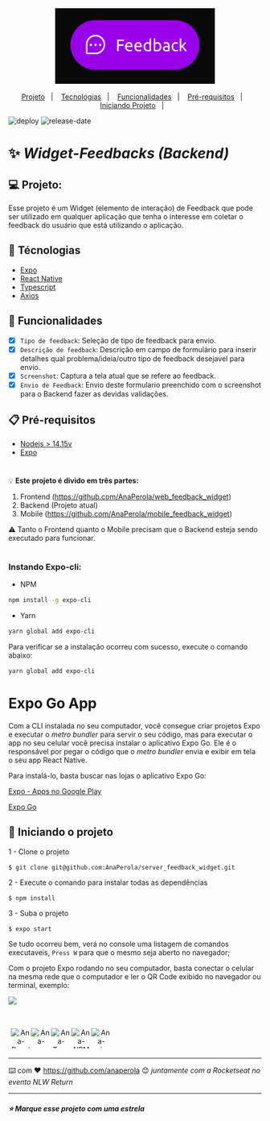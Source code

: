 <div align="center">
  <img height="150em" src="https://github.com/AnaPerola/web_feedback_widget/blob/main/assets/new.png" />
</div>

<p align="center">
  <a href="#-projeto">Projeto</a>&nbsp;&nbsp;&nbsp;|&nbsp;&nbsp;&nbsp;
  <a href="#-técnologias">Tecnologias</a>&nbsp;&nbsp;&nbsp;|&nbsp;&nbsp;&nbsp;
  <a href="#-funcionalidades">Funcionalidades</a>&nbsp;&nbsp;&nbsp;|&nbsp;&nbsp;&nbsp;
  <a href="#-pré-requisitos">Pré-requisitos</a>&nbsp;&nbsp;&nbsp;|&nbsp;&nbsp;&nbsp;
  <a href="#-iniciando-o-projeto">Iniciando Projeto</a>&nbsp;&nbsp;&nbsp;|&nbsp;&nbsp;&nbsp;

</p>

  ![deploy](https://img.shields.io/static/v1?label=state&message=active&color=green)
  ![release-date](https://img.shields.io/static/v1?label=release-date&message=May-2022&color=orange)
 

# ✨ *Widget-Feedbacks (Backend)*

## 💻 Projeto:

Esse projeto é um Widget (elemento de interação) de Feedback que pode ser utilizado em qualquer aplicação que tenha o interesse em coletar o feedback do usuário que está utilizando o aplicação.

## 🚀 Técnologias

- [Expo](https://expo.dev/)
- [React Native](https://reactnative.dev/)
- [Typescript](https://www.typescriptlang.org/)
- [Axios](https://axios-http.com/ptbr/docs/intro) 


## 🔨 Funcionalidades

- [X] `Tipo de feedback`: Seleção de tipo de feedback para envio.
- [X] `Descrição de feedback`: Descrição em campo de formulário para inserir detalhes qual problema/ideia/outro tipo de feedback desejavel para envio.
- [X] `Screenshot`: Captura a tela atual que se refere ao feedback.
- [X] `Envio de Feedback`: Envio deste formulario preenchido com o screenshot para o Backend fazer as devidas validações.

## 📋 Pré-requisitos

- [Nodejs > 14.15v](https://nodejs.org/en/)
- [Expo](https://nodejs.org/en/)

#

 💡 **Este projeto é divido em três partes:**

1. Frontend (https://github.com/AnaPerola/web_feedback_widget)
2. Backend (Projeto atual)
3. Mobile (https://github.com/AnaPerola/mobile_feedback_widget)

⚠️ Tanto o Frontend quanto o Mobile precisam que o Backend esteja sendo executado para funcionar.

#

### Instando Expo-cli:

- NPM

```bash
npm install -g expo-cli
```

- Yarn

```bash
yarn global add expo-cli
```
Para verificar se a instalação ocorreu com sucesso, execute o comando abaixo:

```bash
yarn global add expo-cli
```
# Expo Go App

Com a CLI instalada no seu computador, você consegue criar projetos Expo e executar o *metro bundler* para servir o seu código, mas para executar o app no seu celular você precisa instalar o aplicativo Expo Go. Ele é o responsável por pegar o código que o *metro bundler* envia e exibir em tela o seu app React Native.

Para instalá-lo, basta buscar nas lojas o aplicativo Expo Go:

[Expo - Apps no Google Play](https://play.google.com/store/apps/details?id=host.exp.exponent&hl=pt_BR&gl=US)

[‎Expo Go](https://apps.apple.com/br/app/expo-go/id982107779)

## 🔧 Iniciando o projeto

1 - Clone o projeto
```console
$ git clone git@github.com:AnaPerola/server_feedback_widget.git
```
2 - Execute o comando para instalar todas as dependências
```console
$ npm install
```
3 - Suba o projeto 
```console
$ expo start
```
Se tudo ocorreu bem, verá no console uma listagem de comandos executaveis, ```Press W``` para que o mesmo seja aberto no navegador;

Com o projeto Expo rodando no seu computador, basta conectar o celular na mesma rede que o computador e ler o QR Code exibido no navegador ou terminal, exemplo:

<img 
  src="https://efficient-sloth-d85.notion.site/image/https%3A%2F%2Fs3-us-west-2.amazonaws.com%2Fsecure.notion-static.com%2Fa483667c-bf95-4b96-9d48-ed8c5d7d75ff%2FUntitled.png?table=block&id=b79168d6-6023-41f0-9f66-fe299ce6df30&spaceId=08f749ff-d06d-49a8-a488-9846e081b224&width=2000&userId=&cache=v2"
/>

#

#

<div align="center" style="display:flex; padding:5px; ">
  <img 
    alt="Ana-ReactNative" 
    style="height:40px; width:40px;"
    src="https://cdn.jsdelivr.net/gh/devicons/devicon/icons/react/react-original.svg"
  >
  <img
    alt="Ana-expo"
    style="height:40px; width:40px;"
    src="https://play-lh.googleusercontent.com/algsmuhitlyCU_Yy3IU7-7KYIhCBwx5UJG4Bln-hygBjjlUVCiGo1y8W5JNqYm9WW3s"
  />
  <img 
    alt="Ana-Typescrit"
    style="height:40px; width:40px;"
    src="https://cdn.jsdelivr.net/gh/devicons/devicon/icons/typescript/typescript-original.svg" 
  />
  <img
    alt="Ana-NPM"
    style="height:40px; width:40px;"
    src="https://cdn.jsdelivr.net/gh/devicons/devicon/icons/npm/npm-original-wordmark.svg" 
  />
  <img
    alt="Ana-axios"
    style="height:40px; width:40px;"
    src="https://user-images.githubusercontent.com/43313420/105883616-57dbeb00-6007-11eb-9df2-de0e2a42655c.png" 
  />
</div>          

---
⌨️ com ❤️ https://github.com/anaperola 😊
_juntamente com a Rocketseat no evento *NLW Return*_

---
##### ⭐ Marque esse projeto com uma estrela

